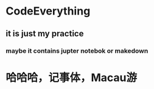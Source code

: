 # CodeEverything
## it is just my practice 
### maybe it contains jupter notebok or makedown
#  哈哈哈，记事体，Macau游


